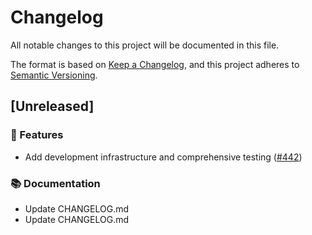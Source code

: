 # Changelog

All notable changes to this project will be documented in this file.

The format is based on [Keep a Changelog](https://keepachangelog.com/en/1.0.0/),
and this project adheres to [Semantic Versioning](https://semver.org/spec/v2.0.0.html).

## [Unreleased]

### 🚀 Features

- Add development infrastructure and comprehensive testing ([#442](https://github.com/stijnpiron/backupper/issues/442))

### 📚 Documentation

- Update CHANGELOG.md
- Update CHANGELOG.md

<!-- generated by git-cliff -->
